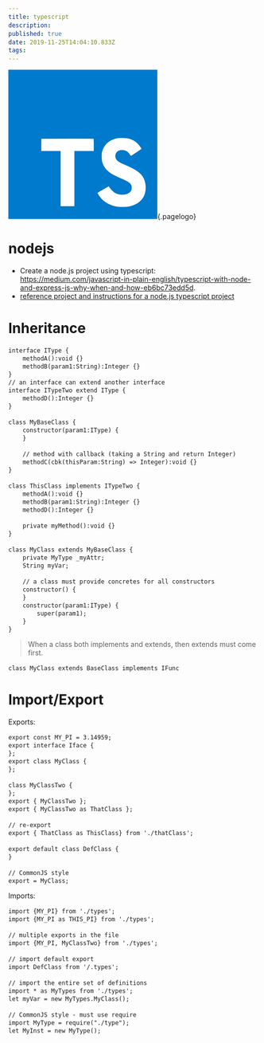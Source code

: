 ```yaml
---
title: typescript
description: 
published: true
date: 2019-11-25T14:04:10.833Z
tags: 
---
```


![Typescript Logo](/uploads/logos/typescript-logo.png "Typescript Logo"){.pagelogo}
<!-- TITLE: Typescript -->
<!-- SUBTITLE: A collection of Typescript -->

# nodejs
* Create a node.js project using typescript: https://medium.com/javascript-in-plain-english/typescript-with-node-and-express-js-why-when-and-how-eb6bc73edd5d.
* [reference project and instructions for a node.js typescript project](https://github.com/microsoft/TypeScript-Node-Starter)

# Inheritance
```
interface IType {
	methodA():void {}
	methodB(param1:String):Integer {}
}
// an interface can extend another interface
interface ITypeTwo extend IType {
	methodD():Integer {}
}

class MyBaseClass {
	constructor(param1:IType) {
	}
	
	// method with callback (taking a String and return Integer)
	methodC(cbk(thisParam:String) => Integer):void {}
}

class ThisClass implements ITypeTwo {
	methodA():void {}
	methodB(param1:String):Integer {}
	methodD():Integer {}
	
	private myMethod():void {}
}

class MyClass extends MyBaseClass {
	private MyType _myAttr;
	String myVar;
	
	// a class must provide concretes for all constructors
	constructor() {
	}
	constructor(param1:IType) {
		super(param1);
	}
}
```

> When a class both implements and extends, then extends must come first.
```
class MyClass extends BaseClass implements IFunc
```
# Import/Export
Exports:
```
export const MY_PI = 3.14959;
export interface Iface {
};
export class MyClass {
};

class MyClassTwo {
};
export { MyClassTwo };
export { MyClassTwo as ThatClass };

// re-export
export { ThatClass as ThisClass} from './thatClass';

export default class DefClass {
}

// CommonJS style
export = MyClass;
```

Imports:
```
import {MY_PI} from './types';
import {MY_PI as THIS_PI} from './types';

// multiple exports in the file
import {MY_PI, MyClassTwo} from './types';

// import default export
import DefClass from '/.types';

// import the entire set of definitions
import * as MyTypes from './types';
let myVar = new MyTypes.MyClass();

// CommonJS style - must use require
import MyType = require("./type");
let MyInst = new MyType();
```